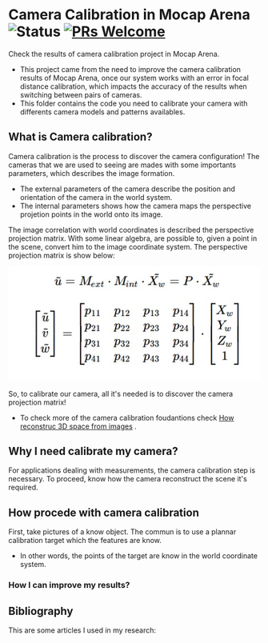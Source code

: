 # Camera Calibration in Mocap Arena ![Status](https://img.shields.io/static/v1?style=flat&logo=github&label=status&message=active&color=blue) [![PRs Welcome](https://img.shields.io/badge/PRs-welcome-brightgreen.svg)](http://makeapullrequest.com)  
Check the results of camera calibration project in Mocap Arena.

- This project came from the need to improve the camera calibration results of Mocap Arena, once our system works with an error in focal distance calibration, which impacts the accuracy of the results when switching between pairs of cameras. 
- This folder contains the code you need to calibrate your camera with differents camera models and patterns availables.

## What is Camera calibration? 
Camera calibration is the process to discover the camera configuration! The cameras that we are used to seeing are mades with some importants parameters, which describes the image formation. 
- The external parameters of the camera describe the position and orientation of the camera in the world system.
- The internal parameters shows how the camera maps the perspective projetion points in the world onto its image.

The image correlation with world coordinates is described the perspective projection matrix. With some linear algebra, are possible to, given a point in the scene, convert him to the image coordinate system. The perspective projection matrix is show below: 

![projection matrix](Bibliography/projection-matrix.jpg)

So, to calibrate our camera, all it's needed is to discover the camera projection matrix!
- To check more of the camera calibration foudantions check [How reconstruc 3D space from images](https://github.com/MateusPincho/Calibration-Mocap/blob/main/Bibliography/How%20reconstruct%20a%20three%20dimensional%20space%20from%20images.pdf) .

## Why I need calibrate my camera? 
For applications dealing with measurements, the camera calibration step is necessary. To proceed, know how the camera reconstruct the scene it's required.

## How procede with camera calibration
First, take pictures of a know object. The commun is to use a plannar calibration target which the features are know. 
- In other words, the points of the target are know in the world coordinate system. 

### How I can improve my results? 

## Bibliography
This are some articles I used in my research:
